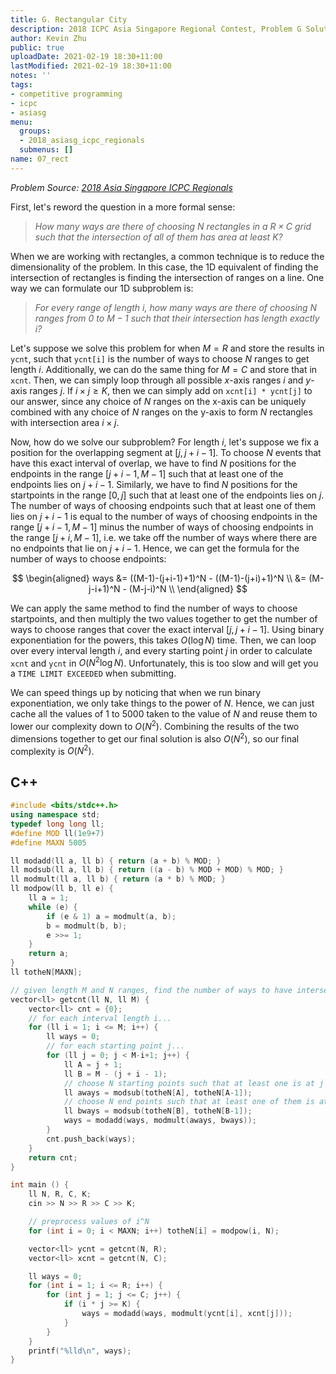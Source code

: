 ```yaml
---
title: G. Rectangular City
description: 2018 ICPC Asia Singapore Regional Contest, Problem G Solution
author: Kevin Zhu
public: true
uploadDate: 2021-02-19 18:30+11:00
lastModified: 2021-02-19 18:30+11:00
notes: ''
tags:
- competitive programming
- icpc
- asiasg
menu:
  groups:
  - 2018_asiasg_icpc_regionals
  submenus: []
name: 07_rect
---
```


_Problem Source: [2018 Asia Singapore ICPC Regionals](https://asiasg18.kattis.com/problems)_

First, let's reword the question in a more formal sense:
> _How many ways are there of choosing $N$ rectangles in a $R \times C$ grid such that the intersection of all of them has area at least $K$?_

When we are working with rectangles, a common technique is to reduce the dimensionality of the problem. In this case, the 1D equivalent of finding the intersection of rectangles is finding the intersection of ranges on a line. One way we can formulate our 1D subproblem is:

> _For every range of length $i$, how many ways are there of choosing $N$ ranges from $0$ to $M-1$ such that their intersection has length exactly $i$?_

Let's suppose we solve this problem for when $M = R$ and store the results in `ycnt`, such that `ycnt[i]` is the number of ways to choose $N$ ranges to get length $i$. Additionally, we can do the same thing for $M=C$ and store that in `xcnt`. Then, we can simply loop through all possible $x$-axis ranges $i$ and $y$-axis ranges $j$. If $i \times j \ge K$, then we can simply add on `xcnt[i] * ycnt[j]` to our answer, since any choice of $N$ ranges on the x-axis can be uniquely combined with any choice of $N$ ranges on the y-axis to form $N$ rectangles with intersection area $i \times j$.

Now, how do we solve our subproblem? For length $i$, let's suppose we fix a position for the overlapping segment at $[j, j+i-1]$. To choose $N$ events that have this exact interval of overlap, we have to find $N$ positions for the endpoints in the range $[j+i-1, M-1]$ such that at least one of the endpoints lies on $j+i-1$. Similarly, we have to find $N$ positions for the startpoints in the range $[0, j]$ such that at least one of the endpoints lies on $j$. The number of ways of choosing endpoints such that at least one of them lies on $j+i-1$ is equal to the number of ways of choosing endpoints in the range $[j+i-1, M-1]$ minus the number of ways of choosing endpoints in the range $[j+i, M-1]$, i.e. we take off the number of ways where there are no endpoints that lie on $j+i-1$. Hence, we can get the formula for the number of ways to choose endpoints:

$$
\begin{aligned}
    ways &= ((M-1)-(j+i-1)+1)^N - ((M-1)-(j+i)+1)^N \\
        &= (M-j-i+1)^N - (M-j-i)^N \\
\end{aligned}
$$

We can apply the same method to find the number of ways to choose startpoints, and then multiply the two values together to get the number of ways to choose ranges that cover the exact interval $[j, j+i-1]$. Using binary exponentiation for the powers, this takes $O(\log N)$ time. Then, we can loop over every interval length $i$, and every starting point $j$ in order to calculate `xcnt` and `ycnt` in $O(N^2 \log N)$. Unfortunately, this is too slow and will get you a `TIME LIMIT EXCEEDED` when submitting.

We can speed things up by noticing that when we run binary exponentiation, we only take things to the power of $N$. Hence, we can just cache all the values of $1$ to $5000$ taken to the value of $N$ and reuse them to lower our complexity down to $O(N^2)$. Combining the results of the two dimensions together to get our final solution is also $O(N^2)$, so our final complexity is $O(N^2)$.

## C++
```{.cpp .numberLines}
#include <bits/stdc++.h>
using namespace std;
typedef long long ll;
#define MOD ll(1e9+7)
#define MAXN 5005

ll modadd(ll a, ll b) { return (a + b) % MOD; }
ll modsub(ll a, ll b) { return ((a - b) % MOD + MOD) % MOD; }
ll modmult(ll a, ll b) { return (a * b) % MOD; }
ll modpow(ll b, ll e) {
	ll a = 1;
	while (e) {
		if (e & 1) a = modmult(a, b);
		b = modmult(b, b);
		e >>= 1;
	}
	return a;
}
ll totheN[MAXN];

// given length M and N ranges, find the number of ways to have intersection = i for all i.
vector<ll> getcnt(ll N, ll M) {
	vector<ll> cnt = {0};
    // for each interval length i...
	for (ll i = 1; i <= M; i++) {
		ll ways = 0;
        // for each starting point j...
		for (ll j = 0; j < M-i+1; j++) {
			ll A = j + 1;
			ll B = M - (j + i - 1);
			// choose N starting points such that at least one is at j
			ll aways = modsub(totheN[A], totheN[A-1]);
			// choose N end points such that at least one of them is at j+i-1
			ll bways = modsub(totheN[B], totheN[B-1]);
			ways = modadd(ways, modmult(aways, bways));
		}
		cnt.push_back(ways);
	}
	return cnt;
}

int main () {
	ll N, R, C, K;
  	cin >> N >> R >> C >> K;

    // preprocess values of i^N
	for (int i = 0; i < MAXN; i++) totheN[i] = modpow(i, N);

	vector<ll> ycnt = getcnt(N, R);
	vector<ll> xcnt = getcnt(N, C);

	ll ways = 0;
	for (int i = 1; i <= R; i++) {
		for (int j = 1; j <= C; j++) {
			if (i * j >= K) {
				ways = modadd(ways, modmult(ycnt[i], xcnt[j]));
			}
		}
	}
	printf("%lld\n", ways);
}
```
